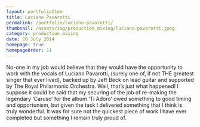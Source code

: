```yaml
---
layout: portfolioItem
title: Luciano Pavarotti
permalink: /portfolio/luciano-pavarotti/
thumbnail: /assets/img/production_mixing/luciano-pavarotti.jpeg
category: production_mixing
date: 20 July 2014
homepage: true
homepageOrder: 11
---
```


No-one in my job would believe that they would have the opportunity to work with the vocals of Luciano Pavarotti, (surely one of, if not THE greatest singer that ever lived), backed up by Jeff Beck on lead guitar and supported by The Royal Philarmonic Orchestra. Well, that’s just what happened! I suppose it could be said that my securing of the job of re-making the legendary ‘Caruso’ for the album ‘Ti Adoro’ owed something to good timing and opportunism, but given the task I delivered something that I think is truly wonderful. It was for sure not the quickest piece of work I have ever completed but something I remain truly proud of.